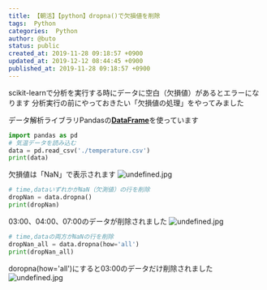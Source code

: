 ```yaml
---
title: 【朝活】【python】dropna()で欠損値を削除
tags:  Python
categories:  Python
author: @buto
status: public
created_at: 2019-11-28 09:18:57 +0900
updated_at: 2019-12-12 08:44:45 +0900
published_at: 2019-11-28 09:18:57 +0900
---
```

scikit-learnで分析を実行する時にデータに空白（欠損値）があるとエラーになります
分析実行の前にやっておきたい「欠損値の処理」をやってみました

データ解析ライブラリPandasの[**DataFrame**](https://deepage.net/features/pandas-dataframe.html)を使っています

```py
import pandas as pd
# 気温データを読み込む
data = pd.read_csv('./temperature.csv')
print(data)
```
欠損値は「NaN」で表示されます
![undefined.jpg](https://s3.qrunch.io/278da3c2bfb32035cca4655ad0ad77ba.png)

```py
# time,dataいずれかがNaN（欠測値）の行を削除
dropNan = data.dropna()
print(dropNan)
```
03:00、04:00、07:00のデータが削除されました
![undefined.jpg](https://s3.qrunch.io/8280b72350d5b27ed6bf0358cd3d2fcc.png)

```py
# time,dataの両方がNaNの行を削除
dropNan_all = data.dropna(how='all')
print(dropNan_all)
```
doropna(how='all')にすると03:00のデータだけ削除されました
![undefined.jpg](https://s3.qrunch.io/6c837efe71144f6356d1c994609954df.png)
